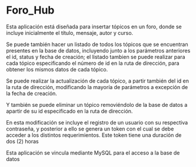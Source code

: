 # Foro_Hub

Esta aplicación está diseñada para insertar tópicos en un foro, donde se incluye inicialmente el título, mensaje, autor y curso. 

Se puede también hacer un listado de todos los tópicos que se encuentran presentes en la base de datos, incluyendo junto a los parámetros anteriores el id, status y fecha de creación; el listado tambien se puede realizar para cada tópico especificando el número de id en la ruta de dirección, para obtener los mismos datos de cada tópico.

Se puede realizar la actualización de cada tópico, a partir también del id en la ruta de dirección, modificando la mayoría de parámetros a excepción de la fecha de creación.

Y también se puede eliminar un tópico removiéndolo de la base de datos a apartir de su id especificado en la ruta de dirección.

En esta modificación se incluye el registro de un usuario con su respectiva contraseña, y posterior a ello se genera un token con el cual se debe acceder a los distintos requerimientos. Este token tiene una duración de dos (2) horas


 Esta aplicación se vincula mediante MySQL para el acceso a la base de datos
